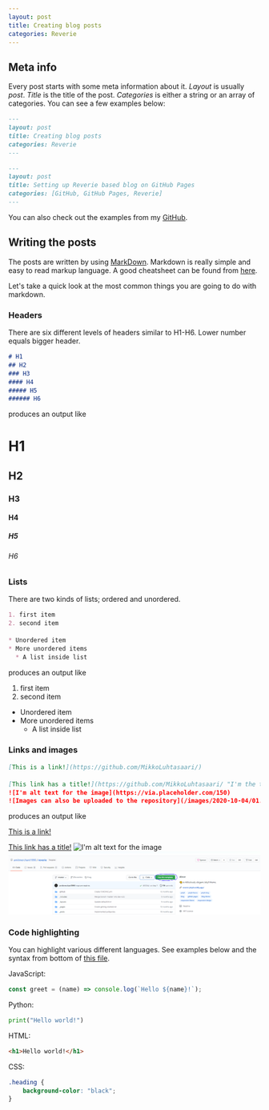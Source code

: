 ```yaml
---
layout: post
title: Creating blog posts
categories: Reverie
---
```


## Meta info

Every post starts with some meta information about it.
*Layout* is usually *post*.
*Title* is the title of the post.
*Categories* is either a string or an array of categories.
You can see a few examples below:

```md
---
layout: post
title: Creating blog posts
categories: Reverie
---
```

```md
---
layout: post
title: Setting up Reverie based blog on GitHub Pages
categories: [GitHub, GitHub Pages, Reverie]
---
```

You can also check out the examples from my [GitHub](https://raw.githubusercontent.com/MikkoLuhtasaari/MikkoLuhtasaari.github.io/master/_posts/2020-10-04-setting-up-blog.md).

## Writing the posts

The posts are written by using [MarkDown](https://www.markdownguide.org/).
Markdown is really simple and easy to read markup language.
A good cheatsheet can be found from [here](https://github.com/adam-p/markdown-here/wiki/Markdown-Cheatsheet).

Let's take a quick look at the most common things you are going to do with markdown.

### Headers

There are six different levels of headers similar to H1-H6.
Lower number equals bigger header.

```md
# H1
## H2
### H3
#### H4
##### H5
###### H6
```

produces an output like

# H1
## H2
### H3
#### H4
##### H5
###### H6

### Lists

There are two kinds of lists; ordered and unordered.

```md
1. first item
2. second item

* Unordered item
* More unordered items
  * A list inside list
```

produces an output like

1. first item
2. second item

* Unordered item
* More unordered items
  * A list inside list

### Links and images

```md
[This is a link!](https://github.com/MikkoLuhtasaari/)

[This link has a title!](https://github.com/MikkoLuhtasaari/ "I'm the title!")
![I'm alt text for the image](https://via.placeholder.com/150)
![Images can also be uploaded to the repository](/images/2020-10-04/01.PNG)
```

produces an output like

[This is a link!](https://github.com/MikkoLuhtasaari/)

[This link has a title!](https://github.com/MikkoLuhtasaari/ "I'm the title!")
![I'm alt text for the image](https://via.placeholder.com/150)
![Images can also be uploaded to the repository](/images/2020-10-04/01.PNG)

### Code highlighting

You can highlight various different languages.
See examples below and the syntax from bottom of [this file](https://raw.githubusercontent.com/MikkoLuhtasaari/MikkoLuhtasaari.github.io/master/_posts/2020-10-11-creating-blog-posts.md).

JavaScript:

```javascript
const greet = (name) => console.log(`Hello ${name}!`);
```

Python:

```python
print("Hello world!")
```

HTML:

```html
<h1>Hello world!</h1>
```

CSS:

```css
.heading {
    background-color: "black";
}
```
